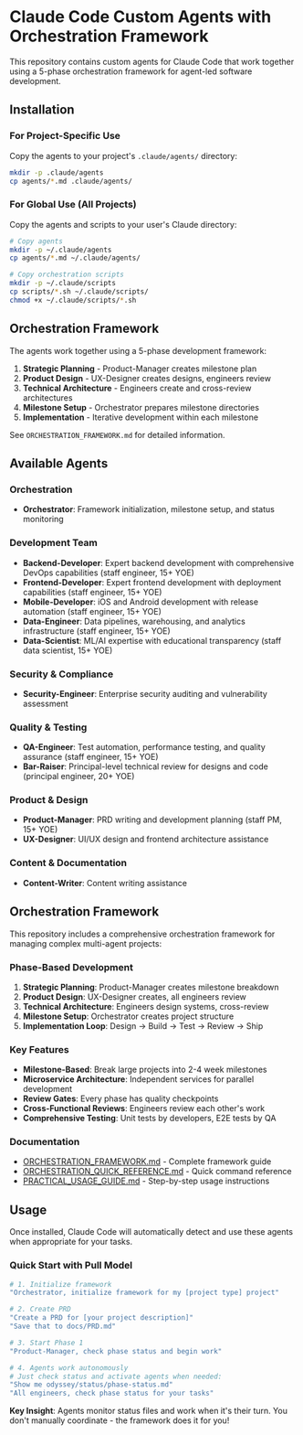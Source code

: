 # Claude Code Custom Agents with Orchestration Framework

This repository contains custom agents for Claude Code that work together using a 5-phase orchestration framework for agent-led software development.

## Installation

### For Project-Specific Use
Copy the agents to your project's `.claude/agents/` directory:
```bash
mkdir -p .claude/agents
cp agents/*.md .claude/agents/
```

### For Global Use (All Projects)
Copy the agents and scripts to your user's Claude directory:
```bash
# Copy agents
mkdir -p ~/.claude/agents
cp agents/*.md ~/.claude/agents/

# Copy orchestration scripts
mkdir -p ~/.claude/scripts
cp scripts/*.sh ~/.claude/scripts/
chmod +x ~/.claude/scripts/*.sh
```

## Orchestration Framework

The agents work together using a 5-phase development framework:
1. **Strategic Planning** - Product-Manager creates milestone plan
2. **Product Design** - UX-Designer creates designs, engineers review
3. **Technical Architecture** - Engineers create and cross-review architectures
4. **Milestone Setup** - Orchestrator prepares milestone directories
5. **Implementation** - Iterative development within each milestone

See `ORCHESTRATION_FRAMEWORK.md` for detailed information.

## Available Agents

### Orchestration
- **Orchestrator**: Framework initialization, milestone setup, and status monitoring

### Development Team
- **Backend-Developer**: Expert backend development with comprehensive DevOps capabilities (staff engineer, 15+ YOE)
- **Frontend-Developer**: Expert frontend development with deployment capabilities (staff engineer, 15+ YOE)
- **Mobile-Developer**: iOS and Android development with release automation (staff engineer, 15+ YOE)
- **Data-Engineer**: Data pipelines, warehousing, and analytics infrastructure (staff engineer, 15+ YOE)
- **Data-Scientist**: ML/AI expertise with educational transparency (staff data scientist, 15+ YOE)

### Security & Compliance
- **Security-Engineer**: Enterprise security auditing and vulnerability assessment

### Quality & Testing
- **QA-Engineer**: Test automation, performance testing, and quality assurance (staff engineer, 15+ YOE)
- **Bar-Raiser**: Principal-level technical review for designs and code (principal engineer, 20+ YOE)

### Product & Design
- **Product-Manager**: PRD writing and development planning (staff PM, 15+ YOE)
- **UX-Designer**: UI/UX design and frontend architecture assistance

### Content & Documentation
- **Content-Writer**: Content writing assistance

## Orchestration Framework

This repository includes a comprehensive orchestration framework for managing complex multi-agent projects:

### Phase-Based Development
1. **Strategic Planning**: Product-Manager creates milestone breakdown
2. **Product Design**: UX-Designer creates, all engineers review
3. **Technical Architecture**: Engineers design systems, cross-review
4. **Milestone Setup**: Orchestrator creates project structure
5. **Implementation Loop**: Design → Build → Test → Review → Ship

### Key Features
- **Milestone-Based**: Break large projects into 2-4 week milestones
- **Microservice Architecture**: Independent services for parallel development
- **Review Gates**: Every phase has quality checkpoints
- **Cross-Functional Reviews**: Engineers review each other's work
- **Comprehensive Testing**: Unit tests by developers, E2E tests by QA

### Documentation
- [ORCHESTRATION_FRAMEWORK.md](ORCHESTRATION_FRAMEWORK.md) - Complete framework guide
- [ORCHESTRATION_QUICK_REFERENCE.md](ORCHESTRATION_QUICK_REFERENCE.md) - Quick command reference
- [PRACTICAL_USAGE_GUIDE.md](PRACTICAL_USAGE_GUIDE.md) - Step-by-step usage instructions

## Usage

Once installed, Claude Code will automatically detect and use these agents when appropriate for your tasks.

### Quick Start with Pull Model
```bash
# 1. Initialize framework
"Orchestrator, initialize framework for my [project type] project"

# 2. Create PRD
"Create a PRD for [your project description]"
"Save that to docs/PRD.md"

# 3. Start Phase 1
"Product-Manager, check phase status and begin work"

# 4. Agents work autonomously
# Just check status and activate agents when needed:
"Show me odyssey/status/phase-status.md"
"All engineers, check phase status for your tasks"
```

**Key Insight**: Agents monitor status files and work when it's their turn. You don't manually coordinate - the framework does it for you!